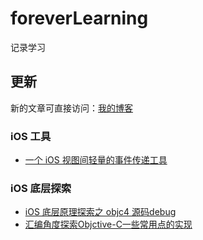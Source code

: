 # foreverLearning
记录学习

## **更新**
新的文章可直接访问：[我的博客](https://juejin.cn/user/1900427197561224)

### iOS 工具
* [一个 iOS 视图间轻量的事件传递工具](https://github.com/cocoonbud/foreverLearning/blob/master/%E4%B8%80%E4%B8%AA%20iOS%20%E8%A7%86%E5%9B%BE%E9%97%B4%E8%BD%BB%E9%87%8F%E7%9A%84%E4%BA%8B%E4%BB%B6%E4%BC%A0%E9%80%92%E5%B7%A5%E5%85%B7.md)

### iOS 底层探索
* [iOS 底层原理探索之 objc4 源码debug](https://github.com/cocoonbud/foreverLearning/blob/master/iOS%20%E5%BA%95%E5%B1%82%E5%8E%9F%E7%90%86%E6%8E%A2%E7%B4%A2%E4%B9%8B%20objc4%20%E6%BA%90%E7%A0%81debug.md)
* [汇编角度探索Objctive-C一些常用点的实现](https://github.com/cocoonbud/foreverLearning/blob/master/%E6%B1%87%E7%BC%96%E8%A7%92%E5%BA%A6%E6%8E%A2%E7%B4%A2Objctive-C%E4%B8%80%E4%BA%9B%E5%B8%B8%E7%94%A8%E7%82%B9%E7%9A%84%E5%AE%9E%E7%8E%B0.md)
